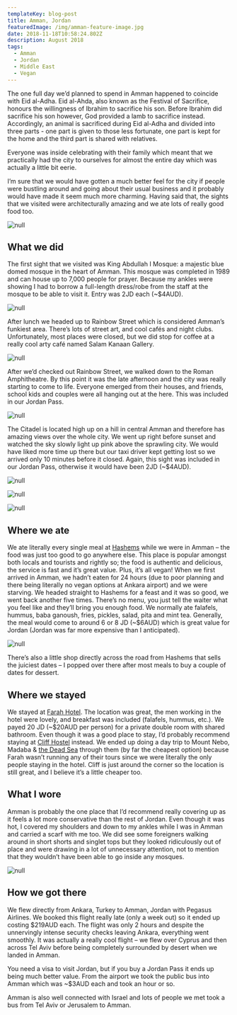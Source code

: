 ```yaml
---
templateKey: blog-post
title: Amman, Jordan
featuredImage: /img/amman-feature-image.jpg
date: 2018-11-18T10:58:24.802Z
description: August 2018
tags:
  - Amman
  - Jordan
  - Middle East
  - Vegan
---
```

The one full day we’d planned to spend in Amman happened to coincide with Eid al-Adha. Eid al-Ahda, also known as the Festival of Sacrifice, honours the willingness of Ibrahim to sacrifice his son. Before Ibrahim did sacrifice his son however, God provided a lamb to sacrifice instead. Accordingly, an animal is sacrificed during Eid al-Adha and divided into three parts - one part is given to those less fortunate, one part is kept for the home and the third part is shared with relatives.

Everyone was inside celebrating with their family which meant that we practically had the city to ourselves for almost the entire day which was actually a little bit eerie. 

I’m sure that we would have gotten a much better feel for the city if people were bustling around and going about their usual business and it probably would have made it seem much more charming. Having said that, the sights that we visited were architecturally amazing and we ate lots of really good food too.

![null](/img/img_8158.jpg)

## What we did

The first sight that we visited was King Abdullah I Mosque: a majestic blue domed mosque in the heart of Amman. This mosque was completed in 1989 and can house up to 7,000 people for prayer. Because my ankles were showing I had to borrow a full-length dress/robe from the staff at the mosque to be able to visit it. Entry was 2JD each (~$4AUD).

![null](/img/img_8159.jpg)

After lunch we headed up to Rainbow Street which is considered Amman’s funkiest area. There’s lots of street art, and cool cafés and night clubs. Unfortunately, most places were closed, but we did stop for coffee at a really cool arty café named Salam Kanaan Gallery. 

![null](/img/rainbow-street.jpg)

After we’d checked out Rainbow Street, we walked down to the Roman Amphitheatre. By this point it was the late afternoon and the city was really starting to come to life. Everyone emerged from their houses, and friends, school kids and couples were all hanging out at the here. This was included in our Jordan Pass.

![null](/img/img_8160.jpg)

The Citadel is located high up on a hill in central Amman and therefore has amazing views over the whole city. We went up right before sunset and watched the sky slowly light up pink above the sprawling city. We would have liked more time up there but our taxi driver kept getting lost so we arrived only 10 minutes before it closed. Again, this sight was included in our Jordan Pass, otherwise it would have been 2JD (~$4AUD). 

![null](/img/img_8156.jpg)

![null](/img/img_8154.jpg)

![null](/img/img_8157.jpg)

## Where we ate

We ate literally every single meal at [Hashems](https://www.facebook.com/Hashem.resturant/) while we were in Amman – the food was just too good to go anywhere else. This place is popular amongst both locals and tourists and rightly so; the food is authentic and delicious, the service is fast and it’s great value. Plus, it’s all vegan! When we first arrived in Amman, we hadn’t eaten for 24 hours (due to poor planning and there being literally no vegan options at Ankara airport) and we were starving. We headed straight to Hashems for a feast and it was so good, we went back another five times. There’s no menu, you just tell the waiter what you feel like and they’ll bring you enough food. We normally ate falafels, hummus, baba ganoush, fries, pickles, salad, pita and mint tea. Generally, the meal would come to around 6 or 8 JD (~$6AUD) which is great value for Jordan (Jordan was far more expensive than I anticipated).

![null](/img/hashems.jpg)

There’s also a little shop directly across the road from Hashems that sells the juiciest dates – I popped over there after most meals to buy a couple of dates for dessert. 

## Where we stayed

We stayed at [Farah Hotel](http://reservation.bookhostels.com/farahhotel.com.jo/property/8764/?dateStart=2018-11-30&numNights=1&numGuests=2&bookassist=¤cy=AUD). The location was great, the men working in the hotel were lovely, and breakfast was included (falafels, hummus, etc.). We payed 20 JD (~$20AUD per person) for a private double room with shared bathroom. Even though it was a good place to stay, I’d probably recommend staying at [Cliff Hostel](https://www.booking.com/hotel/jo/cliff.en-gb.html?aid=1199802;label=gog235jc-hotel-en-jo-cliff-unspec-np-com-L%3Aen-O%3AosSx-B%3Achrome-N%3AXX-S%3Abo-U%3Asao-H%3As;sid=a3a8062454383b5c3c6d9609e89a432c;dest_id=-970362;dest_type=city;dist=0;hapos=1;hpos=1;room1=A%2CA;sb_price_type=total;srepoch=1517745766;srfid=98c108d95b36dec1100273670350987625bbf6dbX1;srpvid=c6af54b2692a0082;type=total;ucfs=1&#hotelTmpl) instead. We ended up doing a day trip to Mount Nebo, Madaba & [the Dead Sea](https://www.ninetyninedays.com.au/blog/the-dead-sea-a-photo-diary/) through them (by far the cheapest option) because Farah wasn’t running any of their tours since we were literally the only people staying in the hotel. Cliff is just around the corner so the location is still great, and I believe it’s a little cheaper too.

## What I wore

Amman is probably the one place that I’d recommend really covering up as it feels a lot more conservative than the rest of Jordan. Even though it was hot, I covered my shoulders and down to my ankles while I was in Amman and carried a scarf with me too. We did see some foreigners walking around in short shorts and singlet tops but they looked ridiculously out of place and were drawing in a lot of unnecessary attention, not to mention that they wouldn’t have been able to go inside any mosques.

![null](/img/img_8144.jpg)

## How we got there 

We flew directly from Ankara, Turkey to Amman, Jordan with Pegasus Airlines. We booked this flight really late (only a week out) so it ended up costing $219AUD each. The flight was only 2 hours and despite the unnervingly intense security checks leaving Ankara, everything went smoothly. It was actually a really cool flight – we flew over Cyprus and then across Tel Aviv before being completely surrounded by desert when we landed in Amman. 

You need a visa to visit Jordan, but if you buy a Jordan Pass it ends up being much better value. From the airport we took the public bus into Amman which was ~$3AUD each and took an hour or so.

Amman is also well connected with Israel and lots of people we met took a bus from Tel Aviv or Jerusalem to Amman.